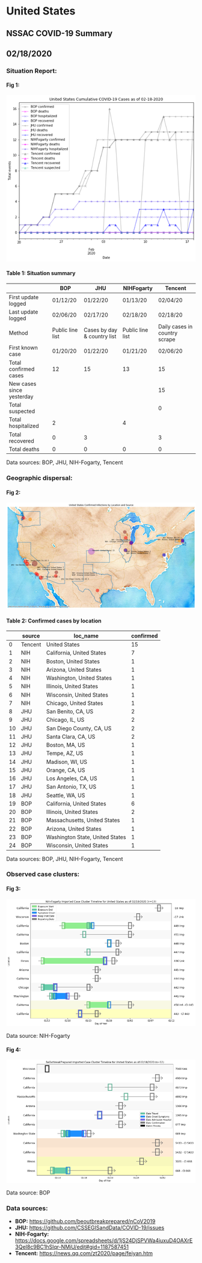 # United States
## NSSAC COVID-19 Summary
## 02/18/2020



### Situation Report:
#### Fig 1:
![United States cases](../merged_histories/United_States_merged_histories.png)

#### Table 1: Situation summary


|                           | BOP              | JHU                         | NIHFogarty       | Tencent                       |
|---------------------------|------------------|-----------------------------|------------------|-------------------------------|
| First update logged       | 01/12/20         | 01/22/20                    | 01/13/20         | 02/04/20                      |
| Last update logged        | 02/06/20         | 02/17/20                    | 02/18/20         | 02/18/20                      |
| Method                    | Public line list | Cases by day & country list | Public line list | Daily cases in country scrape |
| First known case          | 01/20/20         | 01/22/20                    | 01/21/20         | 02/06/20                      |
| Total confirmed cases     | 12               | 15                          | 13               | 15                            |
| New cases since yesterday |                  |                             |                  | 15                            |
| Total suspected           |                  |                             |                  | 0                             |
| Total hospitalized        | 2                |                             | 4                |                               |
| Total recovered           | 0                | 3                           |                  | 3                             |
| Total deaths              | 0                | 0                           | 0                | 0                             |

Data sources: BOP, JHU, NIH-Fogarty, Tencent


### Geographic dispersal:
#### Fig 2:
![United States mapped](../case_locs/United_States_case_locs.png)

#### Table 2: Confirmed cases by location


|    | source   | loc_name                        |   confirmed |
|----|----------|---------------------------------|-------------|
|  0 | Tencent  | United States                   |          15 |
|  1 | NIH      | California, United States       |           7 |
|  2 | NIH      | Boston, United States           |           1 |
|  3 | NIH      | Arizona, United States          |           1 |
|  4 | NIH      | Washington, United States       |           1 |
|  5 | NIH      | Illinois, United States         |           1 |
|  6 | NIH      | Wisconsin, United States        |           1 |
|  7 | NIH      | Chicago, United States          |           1 |
|  8 | JHU      | San Benito, CA, US              |           2 |
|  9 | JHU      | Chicago, IL, US                 |           2 |
| 10 | JHU      | San Diego County, CA, US        |           2 |
| 11 | JHU      | Santa Clara, CA, US             |           2 |
| 12 | JHU      | Boston, MA, US                  |           1 |
| 13 | JHU      | Tempe, AZ, US                   |           1 |
| 14 | JHU      | Madison, WI, US                 |           1 |
| 15 | JHU      | Orange, CA, US                  |           1 |
| 16 | JHU      | Los Angeles, CA, US             |           1 |
| 17 | JHU      | San Antonio, TX, US             |           1 |
| 18 | JHU      | Seattle, WA, US                 |           1 |
| 19 | BOP      | California, United States       |           6 |
| 20 | BOP      | Illinois, United States         |           2 |
| 21 | BOP      | Massachusetts, United States    |           1 |
| 22 | BOP      | Arizona, United States          |           1 |
| 23 | BOP      | Washington State, United States |           1 |
| 24 | BOP      | Wisconsin, United States        |           1 |

Data sources: BOP, JHU, NIH-Fogarty, Tencent


### Observed case clusters:
#### Fig 3:
![United States cases](../cluster_analysis/United_States_imported_cases_NIHFogarty.png)



Data source: NIH-Fogarty


#### Fig 4:
![United States cases](../cluster_analysis/United_States_imported_cases_BOP.png)



Data source: BOP


### Data sources:
* **BOP:** https://github.com/beoutbreakprepared/nCoV2019
* **JHU:** https://github.com/CSSEGISandData/COVID-19/issues
* **NIH-Fogarty:** https://docs.google.com/spreadsheets/d/1jS24DjSPVWa4iuxuD4OAXrE3QeI8c9BC1hSlqr-NMiU/edit#gid=1187587451
* **Tencent:** https://news.qq.com/zt2020/page/feiyan.htm